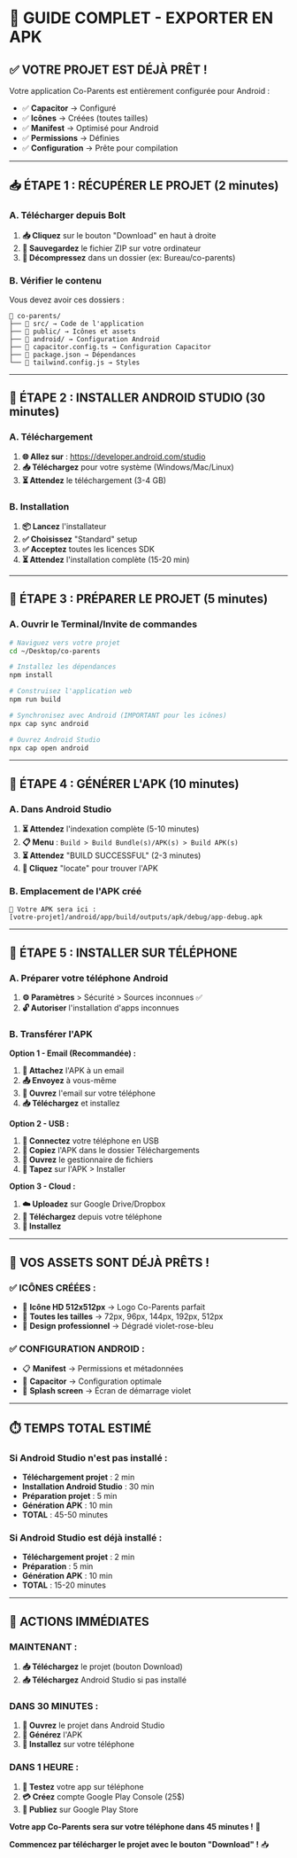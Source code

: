 # 📱 GUIDE COMPLET - EXPORTER EN APK

## ✅ **VOTRE PROJET EST DÉJÀ PRÊT !**

Votre application Co-Parents est entièrement configurée pour Android :
- ✅ **Capacitor** → Configuré
- ✅ **Icônes** → Créées (toutes tailles)
- ✅ **Manifest** → Optimisé pour Android
- ✅ **Permissions** → Définies
- ✅ **Configuration** → Prête pour compilation

---

## 📥 **ÉTAPE 1 : RÉCUPÉRER LE PROJET (2 minutes)**

### **A. Télécharger depuis Bolt**
1. **📥 Cliquez** sur le bouton "Download" en haut à droite
2. **📁 Sauvegardez** le fichier ZIP sur votre ordinateur
3. **📂 Décompressez** dans un dossier (ex: Bureau/co-parents)

### **B. Vérifier le contenu**
Vous devez avoir ces dossiers :
```
📁 co-parents/
├── 📁 src/ → Code de l'application
├── 📁 public/ → Icônes et assets
├── 📁 android/ → Configuration Android
├── 📄 capacitor.config.ts → Configuration Capacitor
├── 📄 package.json → Dépendances
└── 📄 tailwind.config.js → Styles
```

---

## 🔧 **ÉTAPE 2 : INSTALLER ANDROID STUDIO (30 minutes)**

### **A. Téléchargement**
1. **🌐 Allez sur** : https://developer.android.com/studio
2. **📥 Téléchargez** pour votre système (Windows/Mac/Linux)
3. **⏳ Attendez** le téléchargement (3-4 GB)

### **B. Installation**
1. **📦 Lancez** l'installateur
2. **✅ Choisissez** "Standard" setup
3. **✅ Acceptez** toutes les licences SDK
4. **⏳ Attendez** l'installation complète (15-20 min)

---

## 📱 **ÉTAPE 3 : PRÉPARER LE PROJET (5 minutes)**

### **A. Ouvrir le Terminal/Invite de commandes**
```bash
# Naviguez vers votre projet
cd ~/Desktop/co-parents

# Installez les dépendances
npm install

# Construisez l'application web
npm run build

# Synchronisez avec Android (IMPORTANT pour les icônes)
npx cap sync android

# Ouvrez Android Studio
npx cap open android
```

---

## 🔨 **ÉTAPE 4 : GÉNÉRER L'APK (10 minutes)**

### **A. Dans Android Studio**
1. **⏳ Attendez** l'indexation complète (5-10 minutes)
2. **📋 Menu** : `Build > Build Bundle(s)/APK(s) > Build APK(s)`
3. **⏳ Attendez** "BUILD SUCCESSFUL" (2-3 minutes)
4. **📁 Cliquez** "locate" pour trouver l'APK

### **B. Emplacement de l'APK créé**
```
📁 Votre APK sera ici :
[votre-projet]/android/app/build/outputs/apk/debug/app-debug.apk
```

---

## 📲 **ÉTAPE 5 : INSTALLER SUR TÉLÉPHONE**

### **A. Préparer votre téléphone Android**
1. **⚙️ Paramètres** > Sécurité > Sources inconnues ✅
2. **🔓 Autoriser** l'installation d'apps inconnues

### **B. Transférer l'APK**

**Option 1 - Email (Recommandée) :**
1. **📧 Attachez** l'APK à un email
2. **📤 Envoyez** à vous-même
3. **📱 Ouvrez** l'email sur votre téléphone
4. **📥 Téléchargez** et installez

**Option 2 - USB :**
1. **🔌 Connectez** votre téléphone en USB
2. **📁 Copiez** l'APK dans le dossier Téléchargements
3. **📱 Ouvrez** le gestionnaire de fichiers
4. **📲 Tapez** sur l'APK > Installer

**Option 3 - Cloud :**
1. **☁️ Uploadez** sur Google Drive/Dropbox
2. **📱 Téléchargez** depuis votre téléphone
3. **📲 Installez**

---

## 🎨 **VOS ASSETS SONT DÉJÀ PRÊTS !**

### **✅ ICÔNES CRÉÉES :**
- 🎨 **Icône HD 512x512px** → Logo Co-Parents parfait
- 📱 **Toutes les tailles** → 72px, 96px, 144px, 192px, 512px
- 🌈 **Design professionnel** → Dégradé violet-rose-bleu

### **✅ CONFIGURATION ANDROID :**
- 📋 **Manifest** → Permissions et métadonnées
- 🔧 **Capacitor** → Configuration optimale
- 🎨 **Splash screen** → Écran de démarrage violet

---

## ⏱️ **TEMPS TOTAL ESTIMÉ**

### **Si Android Studio n'est pas installé :**
- **Téléchargement projet** : 2 min
- **Installation Android Studio** : 30 min
- **Préparation projet** : 5 min
- **Génération APK** : 10 min
- **TOTAL** : 45-50 minutes

### **Si Android Studio est déjà installé :**
- **Téléchargement projet** : 2 min
- **Préparation** : 5 min
- **Génération APK** : 10 min
- **TOTAL** : 15-20 minutes

---

## 🎯 **ACTIONS IMMÉDIATES**

### **MAINTENANT :**
1. **📥 Téléchargez** le projet (bouton Download)
2. **📥 Téléchargez** Android Studio si pas installé

### **DANS 30 MINUTES :**
1. **🔧 Ouvrez** le projet dans Android Studio
2. **📱 Générez** l'APK
3. **📲 Installez** sur votre téléphone

### **DANS 1 HEURE :**
1. **🎉 Testez** votre app sur téléphone
2. **💳 Créez** compte Google Play Console (25$)
3. **🚀 Publiez** sur Google Play Store

**Votre app Co-Parents sera sur votre téléphone dans 45 minutes !** 🚀

**Commencez par télécharger le projet avec le bouton "Download" !** 📥